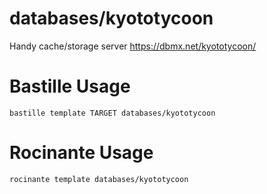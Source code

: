 # databases/kyototycoon
Handy cache/storage server
https://dbmx.net/kyototycoon/

# Bastille Usage
```shell
bastille template TARGET databases/kyototycoon
```

# Rocinante Usage
```shell
rocinante template databases/kyototycoon
```
